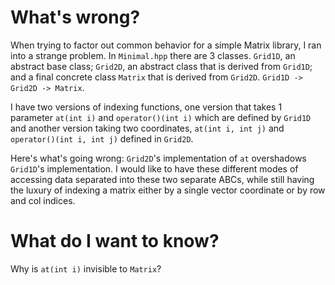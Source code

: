 # What's wrong?

When trying to factor out common behavior for a simple Matrix library, I ran into a strange problem.
In `Minimal.hpp` there are 3 classes. `Grid1D`, an abstract base class; `Grid2D`, an abstract class that
is derived from `Grid1D`; and a final concrete class `Matrix` that is derived from `Grid2D`.
`Grid1D -> Grid2D -> Matrix`.

I have two versions of indexing functions, one version that takes 1 parameter `at(int i)` and `operator()(int i)` which are defined by `Grid1D` and another version taking two coordinates, `at(int i, int j)` and `operator()(int i, int j)` defined in `Grid2D`.

Here's what's going wrong: `Grid2D`'s implementation of `at` overshadows `Grid1D`'s implementation. I would like to have these different modes of accessing data separated into these two separate ABCs, while still having the luxury of indexing a matrix either by a single vector coordinate or by row and col indices.

# What do I want to know?

Why is `at(int i)` invisible to `Matrix`?